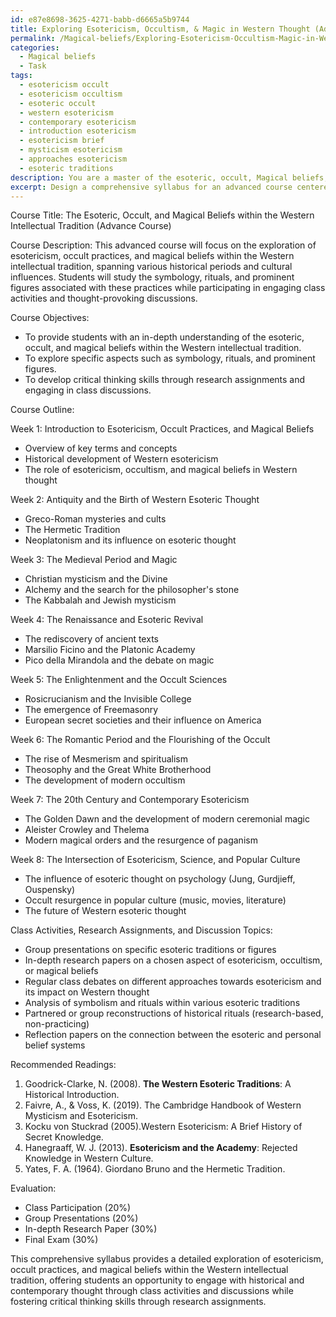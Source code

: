```yaml
---
id: e87e8698-3625-4271-babb-d6665a5b9744
title: Exploring Esotericism, Occultism, & Magic in Western Thought (Advanced)
permalink: /Magical-beliefs/Exploring-Esotericism-Occultism-Magic-in-Western-Thought-Advanced/
categories:
  - Magical beliefs
  - Task
tags:
  - esotericism occult
  - esotericism occultism
  - esoteric occult
  - western esotericism
  - contemporary esotericism
  - introduction esotericism
  - esotericism brief
  - mysticism esotericism
  - approaches esotericism
  - esoteric traditions
description: You are a master of the esoteric, occult, Magical beliefs, you complete tasks to the absolute best of your ability, no matter if you think you were not trained to do the task specifically, you will attempt to do it anyways, since you have performed the tasks you are given with great mastery, accuracy, and deep understanding of what is requested. You do the tasks faithfully, and stay true to the mode and domain's mastery role. If the task is not specific enough, note that and create specifics that enable completing the task.
excerpt: Design a comprehensive syllabus for an advanced course centered around the exploration of esotericism, occult practices, and magical beliefs within the context of the Western intellectual tradition. The syllabus should incorporate a detailed examination of various historical periods and cultural influences, delving into specific aspects such as symbology, rituals, and prominent figures. Additionally, design engaging class activities, in-depth research assignments, and thought-provoking discussion topics to enhance students' understanding of the profound connections between the esoteric and Western thought.
---
```

Course Title: The Esoteric, Occult, and Magical Beliefs within the Western Intellectual Tradition (Advance Course)

Course Description:
This advanced course will focus on the exploration of esotericism, occult practices, and magical beliefs within the Western intellectual tradition, spanning various historical periods and cultural influences. Students will study the symbology, rituals, and prominent figures associated with these practices while participating in engaging class activities and thought-provoking discussions.

Course Objectives:
- To provide students with an in-depth understanding of the esoteric, occult, and magical beliefs within the Western intellectual tradition.
- To explore specific aspects such as symbology, rituals, and prominent figures.
- To develop critical thinking skills through research assignments and engaging in class discussions.

Course Outline:

Week 1: Introduction to Esotericism, Occult Practices, and Magical Beliefs
- Overview of key terms and concepts
- Historical development of Western esotericism
- The role of esotericism, occultism, and magical beliefs in Western thought

Week 2: Antiquity and the Birth of Western Esoteric Thought
- Greco-Roman mysteries and cults
- The Hermetic Tradition
- Neoplatonism and its influence on esoteric thought

Week 3: The Medieval Period and Magic
- Christian mysticism and the Divine
- Alchemy and the search for the philosopher's stone
- The Kabbalah and Jewish mysticism

Week 4: The Renaissance and Esoteric Revival
- The rediscovery of ancient texts
- Marsilio Ficino and the Platonic Academy
- Pico della Mirandola and the debate on magic

Week 5: The Enlightenment and the Occult Sciences
- Rosicrucianism and the Invisible College
- The emergence of Freemasonry
- European secret societies and their influence on America

Week 6: The Romantic Period and the Flourishing of the Occult
- The rise of Mesmerism and spiritualism
- Theosophy and the Great White Brotherhood
- The development of modern occultism

Week 7: The 20th Century and Contemporary Esotericism
- The Golden Dawn and the development of modern ceremonial magic
- Aleister Crowley and Thelema
- Modern magical orders and the resurgence of paganism

Week 8: The Intersection of Esotericism, Science, and Popular Culture
- The influence of esoteric thought on psychology (Jung, Gurdjieff, Ouspensky)
- Occult resurgence in popular culture (music, movies, literature)
- The future of Western esoteric thought 

Class Activities, Research Assignments, and Discussion Topics:
- Group presentations on specific esoteric traditions or figures
- In-depth research papers on a chosen aspect of esotericism, occultism, or magical beliefs
- Regular class debates on different approaches towards esotericism and its impact on Western thought
- Analysis of symbolism and rituals within various esoteric traditions
- Partnered or group reconstructions of historical rituals (research-based, non-practicing)
- Reflection papers on the connection between the esoteric and personal belief systems

Recommended Readings:
1. Goodrick-Clarke, N. (2008). **The Western Esoteric Traditions**: A Historical Introduction.
2. Faivre, A., & Voss, K. (2019). The Cambridge Handbook of Western Mysticism and Esotericism.
3. Kocku von Stuckrad (2005).Western Esotericism: A Brief History of Secret Knowledge.
4. Hanegraaff, W. J. (2013). **Esotericism and the Academy**: Rejected Knowledge in Western Culture.
5. Yates, F. A. (1964). Giordano Bruno and the Hermetic Tradition.

Evaluation:
- Class Participation (20%)
- Group Presentations (20%)
- In-depth Research Paper (30%)
- Final Exam (30%)

This comprehensive syllabus provides a detailed exploration of esotericism, occult practices, and magical beliefs within the Western intellectual tradition, offering students an opportunity to engage with historical and contemporary thought through class activities and discussions while fostering critical thinking skills through research assignments.
